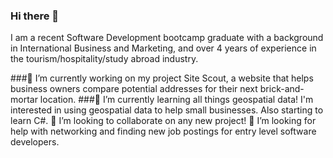 ### Hi there 👋

I am a recent Software Development bootcamp graduate with a background in International Business and Marketing, and over 4 years of experience in the tourism/hospitality/study abroad industry. 

###🔭 I’m currently working on my project Site Scout, a website that helps business owners compare potential addresses for their next brick-and-mortar location.
###🌱 I’m currently learning all things geospatial data! I'm interested in using geospatial data to help small businesses. Also starting to learn C#.
👯 I’m looking to collaborate on any new project! 
🤔 I’m looking for help with networking and finding new job postings for entry level software developers. 

<!--
**jenslawless/jenslawless** is a ✨ _special_ ✨ repository because its `README.md` (this file) appears on your GitHub profile.

Here are some ideas to get you started:

- 🔭 I’m currently working on ...
- 🌱 I’m currently learning ...
- 👯 I’m looking to collaborate on ...
- 🤔 I’m looking for help with ...
- 💬 Ask me about ...
- 📫 How to reach me: ...
- 😄 Pronouns: ...
- ⚡ Fun fact: ...
-->
